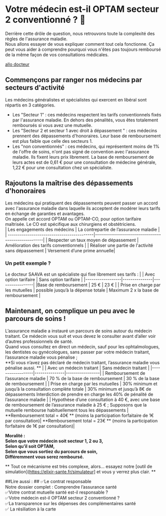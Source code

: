 # Votre médecin est-il OPTAM secteur 2 conventionné ? 👀 #
Derrière cette drôle de question, nous retrouvons toute la complexité des règles de l'assurance maladie.  
Nous allons essayer de vous expliquer comment tout cela fonctionne. Ça peut vous aider à comprendre pourquoi vous n'êtes pas toujours remboursé de la même façon de vos consultations médicales.

 
[allo docteur](https://live.staticflickr.com/274/19178829096_1305f8b634_b.jpg)
## Commençons par ranger nos médecins par secteurs d'activité ##
Les médecins généralistes et spécialistes qui exercent en libéral sont répartis en 3 catégories.  
-	Les "Secteur 1" : ces médecins respectent les tarifs conventionnels fixés par l'assurance maladie. En dehors des pénalités, vous êtes totalement remboursés si vous avez une mutuelle.
-	Les "Secteur 2 et secteur 1 avec droit à dépassement " : ces médecins prennent des dépassements d'honoraires. Leur base de remboursement est plus faible que celle des secteurs 1. 
-	Les "non conventionnés" : ces médecins, qui représentent moins de 1% de l'offre de soins, n'ont pas signé de convention avec l'assurance maladie. Ils fixent leurs prix librement. La base de remboursement de leurs actes est de 0,61 € pour une consultation de médecine générale, 1,22 € pour une consultation chez un spécialiste.
## Rajoutons la maîtrise des dépassements  d'honoraires  ##
Les médecins qui pratiquent des dépassements peuvent passer un accord avec l'assurance maladie dans laquelle ils acceptent de modérer leurs tarifs en échange de garanties et avantages.  
On appelle cet accord OPTAM ou OPTAM-CO, pour option tarifaire maîtrisée. Le CO est spécifique aux chirurgiens et obstétriciens.  
| Les engagements des médecins | La contrepartie de l’assurance maladie |
| -------------------------------------------|----------------------------------------------------|
| Respecter un taux moyen de dépassement | Amélioration des tarifs conventionnels |
| Réaliser une partie de l'activité sans dépassement | Versement d’une prime annuelle|
### Un petit exemple ? ###
Le docteur SAAVA est un spécialiste qui fixe librement ses tarifs : 
| | Avec option tarifaire | Sans option tarifaire |
|------------------|---------------|-----------------| 
|Base de remboursement | 25 € | 23 € |
| Prise en charge par les mutuelles | possible jusqu’à la dépense totale | Maximum 2 x la base de remboursement |
## Maintenant, on complique un peu avec le parcours de soins !  ##
L’assurance maladie a instauré un parcours de soins autour du médecin traitant. Ce médecin vous suit et vous devez le consulter avant d’aller voir d’autres professionnels de santé.   
Quand vous consultez en direct un médecin, sauf pour les ophtalmologues, les dentistes ou gynécologues, sans passer par votre médecin traitant, l’assurance maladie vous pénalise ;  
**Si vous n’avez pas déclaré de médecin traitant, l’assurance maladie vous pénalise aussi. **
| | Avec un médecin traitant | Sans médecin traitant |
|------------------|---------------|-----------------| 
| Remboursement de l’assurance maladie | 70 % de la base de remboursement | 30 % de la base de remboursement |
| Prise en charge par les mutuelles | 30% minimum et jusqu’à la consultation complète totale | 30% minimum et jusqu’à 8€ de dépassements  Interdiction de prendre en charge les 40% de pénalité de l’assurance maladie |
| Hypothèse d’une consultation à 40 €, avec une base de remboursement de l’assurance maladie à 25 € ;   Supposons que la mutuelle rembourse habituellement tous les dépassements | **Remboursement total = 40€ **  (moins la participation forfaitaire de 1€ par consultation)| **Remboursement total = 23€ **  (moins la participation forfaitaire de 1€ par consultation)|

**Moralité :  
Selon que votre médecin soit secteur 1, 2 ou 3,  
Selon qu’il soit OPTAM,  
Selon que vous sortiez du parcours de soin,  
Différemment vous serez remboursé.**

** Tout ce mécanisme est très complexe, alors… essayez notre [outil de simulation](https://elixir-sante.fr/simulateur] et vous y verrez plus clair. **
 
##Lire aussi : ## ✅Le contrat responsable  
Notre dossier complet : Comprendre l’assurance santé  
✅Votre contrat mutuelle santé est-il responsable ?  
✅Votre médecin est-il OPTAM secteur 2 conventionné ?   
✅La transparence sur les dépenses des complémentaires santé  
✅ La résiliation à la carte  
